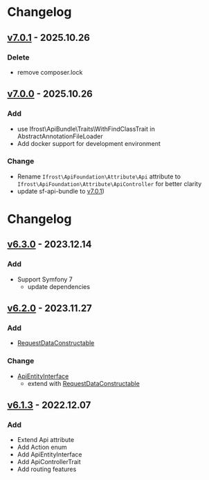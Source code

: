 # Changelog
## [v7.0.1] - 2025.10.26
### Delete
- remove composer.lock

## [v7.0.0] - 2025.10.26
### Add
- use Ifrost\ApiBundle\Traits\WithFindClassTrait in AbstractAnnotationFileLoader
- Add docker support for development environment

### Change
- Rename `Ifrost\ApiFoundation\Attribute\Api` attribute to `Ifrost\ApiFoundation\Attribute\ApiController` for better clarity
- update sf-api-bundle to [v7.0.1](https://github.com/grzegorz-jamroz/sf-api-bundle/releases/tag/v7.0.1))

# Changelog
## [v6.3.0] - 2023.12.14
### Add
- Support Symfony 7
  - update dependencies

## [v6.2.0] - 2023.11.27
### Add
- [RequestDataConstructable](src/Entity/RequestDataConstructable.php)

### Change
- [ApiEntityInterface](src/Entity/ApiEntityInterface.php)
  - extend with [RequestDataConstructable](src/Entity/RequestDataConstructable.php)

## [v6.1.3] - 2022.12.07
### Add
- Extend Api attribute
- Add Action enum
- Add ApiEntityInterface
- Add ApiControllerTrait
- Add routing features

[v7.0.1]: https://github.com/grzegorz-jamroz/sf-api-foundation/releases/tag/7.0.1
[v7.0.0]: https://github.com/grzegorz-jamroz/sf-api-foundation/releases/tag/7.0.0
[v6.3.0]: https://github.com/grzegorz-jamroz/sf-api-foundation/releases/tag/6.3.0
[v6.2.0]: https://github.com/grzegorz-jamroz/sf-api-foundation/releases/tag/6.2.0
[v6.1.3]: https://github.com/grzegorz-jamroz/sf-api-foundation/releases/tag/6.1.3
